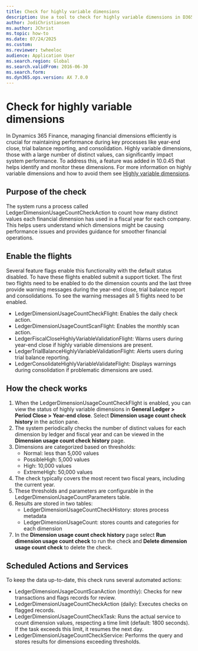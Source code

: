 ```yaml
---
title: Check for highly variable dimensions 
description: Use a tool to check for highly variable dimensions in D365 Finance. These financial dimensions are characterized by values that aren't reused, either individually or in combination with other values.
author: JodiChristiansen
ms.author: JChrist
ms.topic: how-to
ms.date: 07/24/2025
ms.custom:
ms.reviewer: twheeloc
audience: Application User
ms.search.region: Global
ms.search.validFrom: 2016-06-30
ms.search.form:
ms.dyn365.ops.version: AX 7.0.0
---
```


# Check for highly variable dimensions
In Dynamics 365 Finance, managing financial dimensions efficiently is crucial for maintaining performance during key processes like year-end close, trial balance reporting, and consolidation. Highly variable dimensions, those with a large number of distinct values, can significantly impact system performance. To address this, a feature was added in 10.0.45 that helps identify and monitor these dimensions. For more information on highly variable dimensions and how to avoid them see [Highly variable dimensions](/cost-accounting/high-var-dimensions.md).

## Purpose of the check
The system runs a process called LedgerDimensionUsageCountCheckAction to count how many distinct values each financial dimension has used in a fiscal year for each company. This helps users understand which dimensions might be causing performance issues and provides guidance for smoother financial operations.

## Enable the flights
Several feature flags enable this functionality with the default status disabled. To have these flights enabled submit a support ticket. The first two flights need to be enabled to do the dimension counts and the last three provide warning messages during the year-end close, trial balance report and consolidations. To see the warning messages all 5 flights need to be enabled. 
- LedgerDimensionUsageCountCheckFlight: Enables the daily check action.
- LedgerDimensionUsageCountScanFlight: Enables the monthly scan action.
- LedgerFiscalCloseHighlyVariableValidationFlight: Warns users during year-end close if highly variable dimensions are present.
- LedgerTrialBalanceHighlyVariableValidationFlight: Alerts users during trial balance reporting.
- LedgerConsolidateHighlyVariableValidateFlight: Displays warnings during consolidation if problematic dimensions are used.

## How the check works
1. When the LedgerDimensionUsageCountCheckFlight is enabled, you can view the status of highly variable dimensions in **General Ledger > Period Close > Year-end close**. Select **Dimension usage count check history** in the action pane.
2. The system periodically checks the number of distinct values for each dimension by ledger and fiscal year and can be viewed in the **Dimension usage count check history** page.
3. Dimensions are categorized based on thresholds:
   - Normal: less than 5,000 values
   - PossibleHigh: 5,000 values
   - High: 10,000 values
   - ExtremeHigh: 50,000 values
4. The check typically covers the most recent two fiscal years, including the current year.
5. These thresholds and parameters are configurable in the LedgerDimensionUsageCountParameters table.
6. Results are stored in two tables:
   - LedgerDimensionUsageCountCheckHistory: stores process metadata
   - LedgerDimensionUsageCount: stores counts and categories for each dimension
7. In the **Dimension usage count check history** page select **Run dimension usage count check** to run the check and **Delete dimension usage count check** to delete the check. 

## Scheduled Actions and Services
To keep the data up-to-date, this check runs several automated actions:
- LedgerDimensionUsageCountScanAction (monthly): Checks for new transactions and flags records for review.
- LedgerDimensionUsageCountCheckAction (daily): Executes checks on flagged records.
- LedgerDimensionUsageCountCheckTask: Runs the actual service to count dimension values, respecting a time limit (default: 1800 seconds). If the task exceeds this limit, it resumes the next day.
- LedgerDimensionUsageCountCheckService: Performs the query and stores results for dimensions exceeding thresholds.


